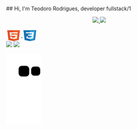 <p>## Hi, I'm Teodoro Rodrigues, developer fullstack/1
    <div align="center">
      <a href="https://github.com/Teodoro-RuyLuques">
      <img height="180em" src="https://github-readme-stats.vercel.app/api?username=teodoro&show_icons=true&theme=dracula&include_all_commits=true&count_private=true"/>
      <img height="180em" src="https://github-readme-stats.vercel.app/api/top-langs/?username=ruyluques&layout=compact&langs_count=7&theme=dracula"/>
    </div>
    <div style="display: inline_block"><br>
      <img align="center" alt="HTML" height="30" width="40" src="https://raw.githubusercontent.com/devicons/devicon/master/icons/html5/html5-original.svg">
      <img align="center" alt="CSS" height="30" width="40" src="https://raw.githubusercontent.com/devicons/devicon/master/icons/css3/css3-original.svg">
        </tr>
    <div> 
      <a href = "mailto:teodororodrigues4@gmail.com"><img src="https://img.shields.io/badge/-Gmail-%23333?style=for-the-badge&logo=gmail&logoColor=white" target="_blank"></a>
      <a href="https://www.linkedin.com/in/teodoro-rodrigues/" target="_blank"><img src="https://img.shields.io/badge/-LinkedIn-%230077B5?style=for-the-badge&logo=linkedin&logoColor=white" target="_blank"></a> 
      
       
![Snake animation](https://github.com/rafaballerini/rafaballerini/blob/output/github-contribution-grid-snake.svg)

</div>
     
